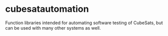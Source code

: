 # cubesatautomation
Function libraries intended for automating software testing of CubeSats, but can be used with many other systems as well.
